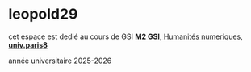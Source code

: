 # leopold29
cet espace est dedié au cours de GSI
[**M2 GSI**, Humanités numeriques, **univ.paris8**](https://humanites-numeriques.univ-paris8.fr/-Master-GSI-)


année universitaire 2025-2026
